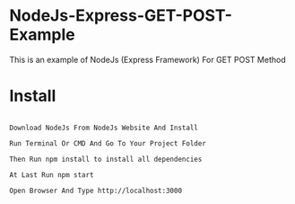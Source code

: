 # NodeJs-Express-GET-POST-Example
This is an example of NodeJs (Express Framework) For GET POST Method 

# Install

```

Download NodeJs From NodeJs Website And Install

Run Terminal Or CMD And Go To Your Project Folder

Then Run npm install to install all dependencies

At Last Run npm start

Open Browser And Type http://localhost:3000

```
